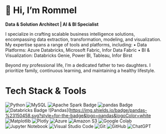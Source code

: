 # 👋 Hi, I’m Rommel

**Data & Solution Architect | AI & BI Specialist**

I specialize in crafting scalable business intelligence solutions, encompassing data extraction, transformation, modeling, and visualization. My expertise spans a range of tools and platforms, including:
	•	Data Platforms: Azure Databricks, Microsoft Fabric, Infor Data Fabric
	•	BI & Visualization: Databricks Genie, Power BI, Tableau, Infor Birst

Beyond my professional life, I’m a dedicated father to two daughters. I prioritize family, continuous learning, and maintaining a healthy lifestyle.

# Tech Stack & Tools
![Python](https://img.shields.io/badge/python-3670A0?style=for-the-badge&logo=python&logoColor=ffdd54)
![MySQL](https://img.shields.io/badge/mysql-4479A1.svg?style=for-the-badge&logo=mysql&logoColor=white)
![Apache Spark Badge](https://img.shields.io/badge/Apache%20Spark-E25A1C?logo=apachespark&logoColor=fff&style=for-the-badge)
![pandas Badge](https://img.shields.io/badge/pandas-150458?logo=pandas&logoColor=fff&style=for-the-badge)
![Databricks Badge](https://img.shields.io/badge/Databricks-FF3621?logo=databricks&logoColor=fff&style=for-the-badge)
![Pandas](https://img.shields.io/badge/pandas-%23150458.svg?style=for-the-badge&logo=pandas&logoColor=white
![Matplotlib](https://img.shields.io/badge/Matplotlib-%23ffffff.svg?style=for-the-badge&logo=Matplotlib&logoColor=black)
![Plotly](https://img.shields.io/badge/Plotly-%233F4F75.svg?style=for-the-badge&logo=plotly&logoColor=white)
![Azure](https://img.shields.io/badge/azure-%230072C6.svg?style=for-the-badge&logo=microsoftazure&logoColor=white)
![Amazon S3](https://img.shields.io/badge/Amazon%20S3-FF9900?style=for-the-badge&logo=amazons3&logoColor=white)
![Google Colab](https://img.shields.io/badge/Google%20Colab-%23F9A825.svg?style=for-the-badge&logo=googlecolab&logoColor=white)
![Jupyter Notebook](https://img.shields.io/badge/jupyter-%23FA0F00.svg?style=for-the-badge&logo=jupyter&logoColor=white)
![Visual Studio Code](https://img.shields.io/badge/Visual%20Studio%20Code-0078d7.svg?style=for-the-badge&logo=visual-studio-code&logoColor=white)
![Git](https://img.shields.io/badge/git-%23F05033.svg?style=for-the-badge&logo=git&logoColor=white)
![GitHub](https://img.shields.io/badge/github-%23121011.svg?style=for-the-badge&logo=github&logoColor=white)
![ChatGPT](https://img.shields.io/badge/chatGPT-74aa9c?style=for-the-badge&logo=openai&logoColor=white)

<!---
rbojorge/rbojorge is a ✨ special ✨ repository because its `README.md` (this file) appears on your GitHub profile.
You can click the Preview link to take a look at your changes.
--->
